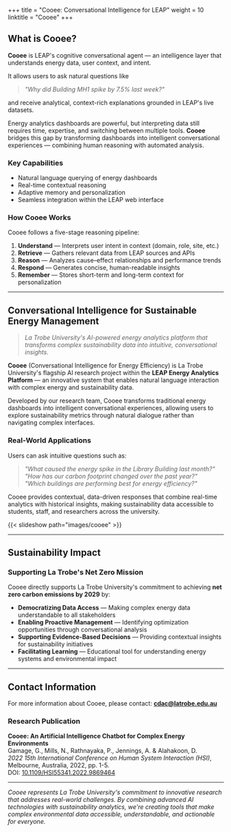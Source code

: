 +++
title = "Cooee: Conversational Intelligence for LEAP"
weight = 10
linktitle = "Cooee"
+++

## What is Cooee?

**Cooee** is LEAP's cognitive conversational agent — an intelligence layer that understands energy data, user context, and intent.

It allows users to ask natural questions like  
> *"Why did Building MH1 spike by 7.5% last week?"*  

and receive analytical, context-rich explanations grounded in LEAP's live datasets.

Energy analytics dashboards are powerful, but interpreting data still requires time, expertise, and switching between multiple tools. **Cooee** bridges this gap by transforming dashboards into intelligent conversational experiences — combining human reasoning with automated analysis.

### Key Capabilities
- Natural language querying of energy dashboards  
- Real-time contextual reasoning  
- Adaptive memory and personalization  
- Seamless integration within the LEAP web interface

### How Cooee Works

Cooee follows a five-stage reasoning pipeline:

1. **Understand** — Interprets user intent in context (domain, role, site, etc.)  
2. **Retrieve** — Gathers relevant data from LEAP sources and APIs  
3. **Reason** — Analyzes cause–effect relationships and performance trends  
4. **Respond** — Generates concise, human-readable insights  
5. **Remember** — Stores short-term and long-term context for personalization  

---

## Conversational Intelligence for Sustainable Energy Management

> *La Trobe University's AI-powered energy analytics platform that transforms complex sustainability data into intuitive, conversational insights.*

**Cooee** (Conversational Intelligence for Energy Efficiency) is La Trobe University's flagship AI research project within the **LEAP Energy Analytics Platform** — an innovative system that enables natural language interaction with complex energy and sustainability data.

Developed by our research team, Cooee transforms traditional energy dashboards into intelligent conversational experiences, allowing users to explore sustainability metrics through natural dialogue rather than navigating complex interfaces.

### Real-World Applications

Users can ask intuitive questions such as:
> *"What caused the energy spike in the Library Building last month?"*  
> *"How has our carbon footprint changed over the past year?"*  
> *"Which buildings are performing best for energy efficiency?"*

Cooee provides contextual, data-driven responses that combine real-time analytics with historical insights, making sustainability data accessible to students, staff, and researchers across the university.



{{< slideshow path="images/cooee" >}}

---

## Sustainability Impact

### Supporting La Trobe's Net Zero Mission

Cooee directly supports La Trobe University's commitment to achieving **net zero carbon emissions by 2029** by:

- **Democratizing Data Access** — Making complex energy data understandable to all stakeholders
- **Enabling Proactive Management** — Identifying optimization opportunities through conversational analysis
- **Supporting Evidence-Based Decisions** — Providing contextual insights for sustainability initiatives
- **Facilitating Learning** — Educational tool for understanding energy systems and environmental impact

---

## Contact Information

For more information about Cooee, please contact: **cdac@latrobe.edu.au**

### Research Publication

**Cooee: An Artificial Intelligence Chatbot for Complex Energy Environments**  
Gamage, G., Mills, N., Rathnayaka, P., Jennings, A. & Alahakoon, D.  
*2022 15th International Conference on Human System Interaction (HSI)*, Melbourne, Australia, 2022, pp. 1-5.  
DOI: [10.1109/HSI55341.2022.9869464](https://doi.org/10.1109/HSI55341.2022.9869464)

---

*Cooee represents La Trobe University's commitment to innovative research that addresses real-world challenges. By combining advanced AI technologies with sustainability analytics, we're creating tools that make complex environmental data accessible, understandable, and actionable for everyone.*
